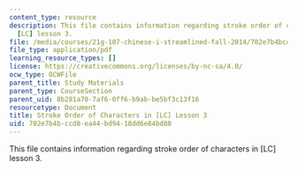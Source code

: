 ```yaml
---
content_type: resource
description: This file contains information regarding stroke order of characters in
  [LC] lesson 3.
file: /media/courses/21g-107-chinese-i-streamlined-fall-2014/702e7b4bccd8ea44bd9418dd6e84bd80_MIT21G_107F14_Chars3_SO.pdf
file_type: application/pdf
learning_resource_types: []
license: https://creativecommons.org/licenses/by-nc-sa/4.0/
ocw_type: OCWFile
parent_title: Study Materials
parent_type: CourseSection
parent_uid: 8b281a78-7af6-0ff6-b9ab-be5bf3c13f16
resourcetype: Document
title: Stroke Order of Characters in [LC] Lesson 3
uid: 702e7b4b-ccd8-ea44-bd94-18dd6e84bd80
---
```

This file contains information regarding stroke order of characters in [LC] lesson 3.